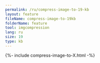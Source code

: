 ```yaml
---
permalink: /ru/compress-image-to-19-kb
layout: feature
fileName: compress-image-to-19kb
folderName: feature
tool: imgcompression
lang: ru
size: 19
type: kb
---
```


{%- include compress-image-to-X.html -%}
